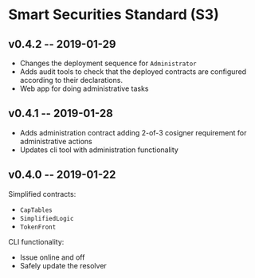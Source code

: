 Smart Securities Standard (S3) 
====

## v0.4.2 -- 2019-01-29

- Changes the deployment sequence for `Administrator`
- Adds audit tools to check that the deployed contracts are configured
  according to their declarations.
- Web app for doing administrative tasks

## v0.4.1 -- 2019-01-28

- Adds administration contract adding 2-of-3 cosigner requirement for
  administrative actions
- Updates cli tool with administration functionality

## v0.4.0 -- 2019-01-22

Simplified contracts:

- `CapTables`
- `SimplifiedLogic`
- `TokenFront`

CLI functionality:

- Issue online and off
- Safely update the resolver
